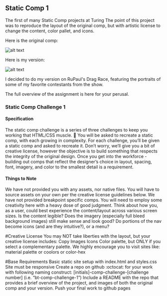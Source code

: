 ## Static Comp 1
The first of many Static Comp projects at Turing
The point of this project was to reproduce the layout of the original comp, but with artistic license to change the content, color pallet, and icons.

Here is the original comp:

![alt text](http://frontend.turing.io/assets/images/static-comp-challenge-1.jpg)

Here is my version:

![alt text](https://github.com/TwirlingGoddess/lg-comp-challenge-1/blob/master/Screen%20Shot%202018-03-27%20at%201.32.21%20PM.png)

I decided to do my version on RuPaul's Drag Race, featuring the portraits of some of my favorite contestants from the show.

The full overview of the assignment is here for your perusal.

### Static Comp Challenge 1
#### Specification
The static comp challenge is a series of three challenges to keep you working that HTML/CSS muscle. :muscle: You will be asked to recreate a static comp, with each growing in complexity. For each challenge, you’ll be given a static comp and asked to recreate it. Don’t worry, we’ll give you a bit of creative license, however the objective is to build something that respects the integrity of the original design. Once you get into the workforce - building out comps that reflect the designer’s choice in layout, spacing, font, imagery, and color to the smallest detail is a requirement.

#### Things to Note
We have not provided you with any assets, nor native files. You will have to source assets on your own per the creative license guidelines below.
We have not provided breakpoint specific comps. You will need to employ some creativity here with a heavy dose of good judgment. Think about how you, as a user, could best experience the content/layout across various screen sizes. Is the content legible? Does the imagery (especially full bleed background images) still make sense and look good? Do portions of the nav become icons (and are they intuitive?), or a menu?

#Creative License
You may NOT take liberties with the layout, but your creative license includes:
  Copy
  Images
  Icons
Color palette, but ONLY if you select a complementary palette. We highly encourage you to visit sites like: material palette or coolors or color-hex

#Base Requirements
Basic static site setup with index.html and styles.css
Site must be responsive
Create a repo on github :octocat: for your work with following naming construct: [initials]-comp-challenge-[challenge number] (i.e. “bt-comp-challenge-1”)
Include a README with the repo that provides a brief overview of the project, and images of both the original comp and your version.
Push your final work to github pages
